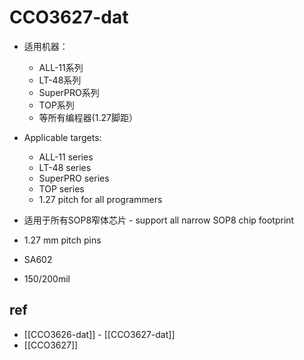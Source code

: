 
# CCO3627-dat

- 适用机器：
  - ALL-11系列
  - LT-48系列
  - SuperPRO系列
  - TOP系列
  - 等所有编程器(1.27脚距）

- Applicable targets:
   - ALL-11 series
   - LT-48 series
   - SuperPRO series
   - TOP series
   - 1.27 pitch for all programmers

- 适用于所有SOP8窄体芯片 - support all narrow SOP8 chip footprint 
- 1.27 mm pitch pins 
- SA602
- 150/200mil


## ref 

- [[CCO3626-dat]] - [[CCO3627-dat]]
- [[CCO3627]]